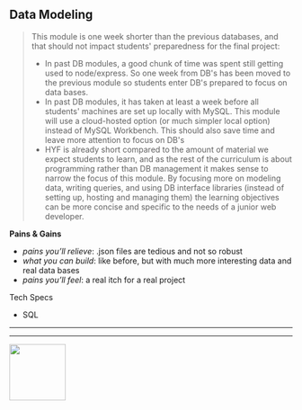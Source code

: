## Data Modeling


> This module is one week shorter than the previous databases, and that should not impact students' preparedness for the final project:
> * In past DB modules, a good chunk of time was spent still getting used to node/express.  So one week from DB's has been moved to the previous module so students enter DB's prepared to focus on data bases.
> * In past DB modules, it has taken at least a week before all students' machines are set up locally with MySQL.  This module will use a cloud-hosted option (or much simpler local option) instead of MySQL Workbench.  This should also save time and leave more attention to focus on DB's
> * HYF is already short compared to the amount of material we expect students to learn, and as the rest of the curriculum is about programming rather than DB management it makes sense to narrow the focus of this module.  By focusing more on modeling data, writing queries, and using DB interface libraries (instead of setting up, hosting and managing them) the learning objectives can be more concise and specific to the needs of a junior web developer.


__Pains & Gains__
* _pains you’ll relieve_: .json files are tedious and not so robust
* _what you can build_: like before, but with much more interesting data and real data bases
* _pains you’ll feel_: a real itch for a real project




Tech Specs
* SQL



<hr>
<hr>
<a href="https://hackyourfuture.be" target="_blank"><img
    src="https://user-images.githubusercontent.com/18554853/63941625-4c7c3d00-ca6c-11e9-9a76-8d5e3632fe70.jpg"
    width="100" height="100"></a>

